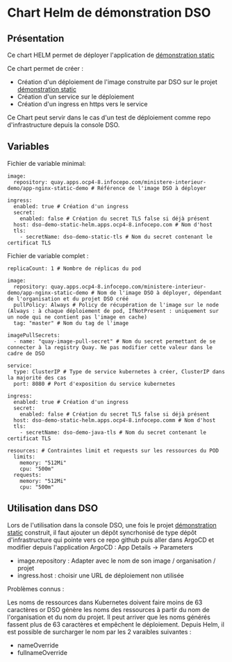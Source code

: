 # Chart Helm de démonstration DSO

## Présentation

Ce chart HELM permet de déployer l'application de [démonstration static](https://github.com/dnum-mi/dso-tuto-static)

Ce chart permet de créer :
 - Création d'un déploiement de l'image construite par DSO sur le projet [démonstration static](https://github.com/dnum-mi/dso-tuto-static)
 - Création d'un service sur le déploiement
 - Création d'un ingress en https vers le service

Ce Chart peut servir dans le cas d'un test de déploiement comme repo d'infrastructure depuis la console DSO.

## Variables

Fichier de variable minimal:

```
image:
  repository: quay.apps.ocp4-8.infocepo.com/ministere-interieur-demo/app-nginx-static-demo # Référence de l'image DSO à déployer

ingress:
  enabled: true # Création d'un ingress
  secret:
    enabled: false # Création du secret TLS false si déjà présent
  host: dso-demo-static-helm.apps.ocp4-8.infocepo.com # Nom d'host
  tls:
    - secretName: dso-demo-static-tls # Nom du secret contenant le certificat TLS
``` 

Fichier de variable complet :
```
replicaCount: 1 # Nombre de réplicas du pod

image:
  repository: quay.apps.ocp4-8.infocepo.com/ministere-interieur-demo/app-nginx-static-demo # Nom de l'image DSO à déployer, dépendant de l'organisation et du projet DSO créé
  pullPolicy: Always # Policy de récupération de l'image sur le node (Always : à chaque déploiement de pod, IfNotPresent : uniquement sur un node qui ne contient pas l'image en cache)
  tag: "master" # Nom du tag de l'image

imagePullSecrets: 
  - name: "quay-image-pull-secret" # Nom du secret permettant de se connecter à la registry Quay. Ne pas modifier cette valeur dans le cadre de DSO

service:
  type: ClusterIP # Type de service kubernetes à créer, ClusterIP dans la majorité des cas
  port: 8080 # Port d'exposition du service kubernetes

ingress:
  enabled: true # Création d'un ingress
  secret:
    enabled: false # Création du secret TLS false si déjà présent
  host: dso-demo-static-helm.apps.ocp4-8.infocepo.comm # Nom d'host
  tls:
    - secretName: dso-demo-java-tls # Nom du secret contenant le certificat TLS

resources: # Contraintes limit et requests sur les ressources du POD
  limits:
    memory: "512Mi"
    cpu: "500m"  
  requests:
    memory: "512Mi"
    cpu: "500m"  

```

## Utilisation dans DSO

Lors de l'utilisation dans la console DSO, une fois le projet [démonstration static](https://github.com/dnum-mi/dso-tuto-static) construit, il faut ajouter un dépôt syncrhonisé de type dépôt d'infrastructure qui pointe vers ce repo github puis aller dans ArgoCD et modifier depuis l'application ArgoCD :
App Details -> Parameters
 - image.repository : Adapter avec le nom de son image / organisation / projet
 - ingress.host : choisir une URL de déploiement non utilisée

Problèmes connus :

Les noms de ressources dans Kubernetes doivent faire moins de 63 caractères or DSO génère les noms des ressources à partir du nom de l'organisation et du nom du projet. Il peut arriver que les noms générés fassent plus de 63 caractères et empêchent le déploiement. Depuis Helm, il est possible de surcharger le nom par les 2 varaibles suivantes :
  - nameOverride
  - fullnameOverride
